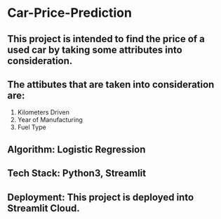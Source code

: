 # Car-Price-Prediction
## This project is intended to find the price of a used car by taking some attributes into consideration.

## The attibutes that are taken into consideration are:  
1. Kilometers Driven
2. Year of Manufacturing
3. Fuel Type

## Algorithm: Logistic Regression
## Tech Stack: Python3, Streamlit
## Deployment: This project is deployed into Streamlit Cloud.
